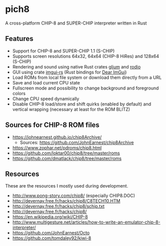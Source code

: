 # pich8
A cross-platform CHIP-8 and SUPER-CHIP interpreter written in Rust

## Features

- Support for CHIP-8 and SUPER-CHIP 1.1 (S-CHIP)
- Supports screen resolutions 64x32, 64x64 (CHIP-8 HiRes) and 128x64 (S-CHIP)
- Rendering and sound using native Rust crates [glium](https://github.com/glium/glium) and [rodio](https://github.com/RustAudio/rodio)
- GUI using crate [imgui-rs](https://github.com/Gekkio/imgui-rs) (Rust bindings for [Dear ImGui](https://github.com/ocornut/imgui))
- Load ROMs from local file system or download them directly from a URL
- Save and load current CPU state
- Fullscreen mode and possibility to change background and foreground colors
- Change CPU speed dynamically
- Disable CHIP-8 load/store and shift quirks (enabled by default) and vertical wrapping (necessary at least for the ROM BLITZ)

## Sources for CHIP-8 ROM files

- https://johnearnest.github.io/chip8Archive/
    - Sources: https://github.com/JohnEarnest/chip8Archive
- https://www.zophar.net/pdroms/chip8.html
- https://github.com/loktar00/chip8/tree/master/roms
- https://github.com/dmatlack/chip8/tree/master/roms

## Resources

These are the resources I mostly used during development.

- http://www.pong-story.com/chip8/ (especially CHIP8.DOC)
- http://devernay.free.fr/hacks/chip8/C8TECH10.HTM
- http://devernay.free.fr/hacks/chip8/schip.txt
- http://devernay.free.fr/hacks/chip8/
- https://en.wikipedia.org/wiki/CHIP-8
- http://www.multigesture.net/articles/how-to-write-an-emulator-chip-8-interpreter/
- https://github.com/JohnEarnest/Octo
- https://github.com/tomdaley92/kiwi-8
